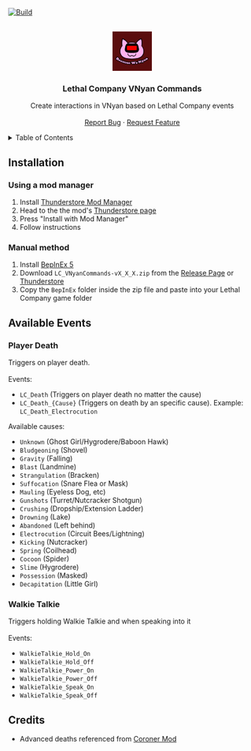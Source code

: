 [![Build](https://github.com/jorgev259/LC_VNyanCommands/actions/workflows/main.yml/badge.svg)](https://github.com/jorgev259/LC_VNyanCommands/actions/workflows/main.yml)

<br />
<div align="center">
  <a href="https://github.com/jorgev259/LC_VNyanCommands">
    <img src="https://github.com/jorgev259/LC_VNyanCommands/raw/main/Assets/icon.png" alt="Logo" width="80" height="80">
  </a>

  <h3 align="center">Lethal Company VNyan Commands</h3>

  <p align="center">
    Create interactions in VNyan based on Lethal Company events
    <br />
    <br />
    <a href="https://github.com/jorgev259/LC_VNyanCommands/issues">Report Bug</a>
    ·
    <a href="https://github.com/jorgev259/LC_VNyanCommands/issues">Request Feature</a>
  </p>
</div>

<details>
  <summary>Table of Contents</summary>
  <ol>
    <li>
      <a href="#installation">Installation</a>
      <ul>
        <li><a href="#using-a-mod-manager">Preferred Method: Using a mod manager</a></li>
        <li><a href="#manual-method">Manual Method</a></li>
      </ul>
    </li>
    <li>
      <a href="#events">Available Events</a>
      <ul>
        <li><a href="#player-death">Player Death</a></li>
        <li><a href="#walkie-talkie">Walkie Talkie</a></li>
      </ul>
    </li>
    <li>
    <a>Configuring VNyan</a>
      <ul>
        <li><a>Using premade graphs</a></li>
        <li><a>Creating graph from scratch</a></li>
      </ul>
    </li>
    <li><a>Advanced Configuration</a></li>
    <li><a>Contact</a></li>
    <li><a href="#credits">Credits</a></li>
    <li><a>License</a></li>
  </ol>
</details>

## Installation

### Using a mod manager

1. Install [Thunderstore Mod Manager](https://www.overwolf.com/oneapp/Thunderstore-Thunderstore_Mod_Manager)
2. Head to the the mod's [Thunderstore page](https://thunderstore.io/c/lethal-company/p/thechitoteam/VNyanCommands/)
3. Press "Install with Mod Manager"
4. Follow instructions

### Manual method

1. Install [BepInEx 5](https://docs.bepinex.dev/articles/user_guide/installation/index.html)
2. Download `LC_VNyanCommands-vX_X_X.zip` from the [Release Page](https://github.com/jorgev259/LC_VNyanCommands/releases/) or [Thunderstore](https://thunderstore.io/c/lethal-company/p/thechitoteam/VNyanCommands/)
3. Copy the `BepInEx` folder inside the zip file and paste into your Lethal Company game folder

## Available Events

### Player Death

Triggers on player death.
<br />
<br />
Events:

- `LC_Death` (Triggers on player death no matter the cause)
- `LC_Death_{Cause}` (Triggers on death by an specific cause). Example: `LC_Death_Electrocution`

Available causes:

- `Unknown` (Ghost Girl/Hygrodere/Baboon Hawk)
- `Bludgeoning` (Shovel)
- `Gravity` (Falling)
- `Blast` (Landmine)
- `Strangulation` (Bracken)
- `Suffocation` (Snare Flea or Mask)
- `Mauling` (Eyeless Dog, etc)
- `Gunshots` (Turret/Nutcracker Shotgun)
- `Crushing` (Dropship/Extension Ladder)
- `Drowning` (Lake)
- `Abandoned` (Left behind)
- `Electrocution` (Circuit Bees/Lightning)
- `Kicking` (Nutcracker)
- `Spring` (Coilhead)
- `Cocoon` (Spider)
- `Slime` (Hygrodere)
- `Possession` (Masked)
- `Decapitation` (Little Girl)

### Walkie Talkie

Triggers holding Walkie Talkie and when speaking into it
<br />
<br />
Events:

- `WalkieTalkie_Hold_On`
- `WalkieTalkie_Hold_Off`
- `WalkieTalkie_Power_On`
- `WalkieTalkie_Power_Off`
- `WalkieTalkie_Speak_On`
- `WalkieTalkie_Speak_Off`

## Credits

- Advanced deaths referenced from [Coroner Mod](https://github.com/EliteMasterEric/Coroner)
